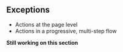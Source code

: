 ## Exceptions

- Actions at the page level
- Actions in a progressive, multi-step flow

**Still working on this section**